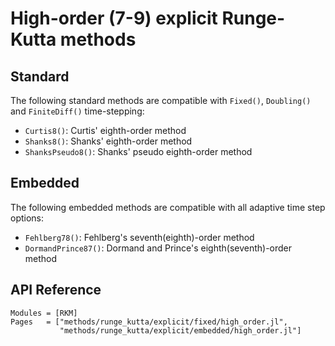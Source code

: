 
# High-order (7-9) explicit Runge-Kutta methods

## Standard

The following standard methods are compatible with `Fixed()`, `Doubling()` and `FiniteDiff()` time-stepping:

- `Curtis8()`: Curtis' eighth-order method
- `Shanks8()`: Shanks' eighth-order method
- `ShanksPseudo8()`: Shanks' pseudo eighth-order method

## Embedded

The following embedded methods are compatible with all adaptive time step options:

- `Fehlberg78()`: Fehlberg's seventh(eighth)-order method
- `DormandPrince87()`: Dormand and Prince's eighth(seventh)-order method

## API Reference

```@autodocs
Modules = [RKM]
Pages   = ["methods/runge_kutta/explicit/fixed/high_order.jl",
           "methods/runge_kutta/explicit/embedded/high_order.jl"]
```